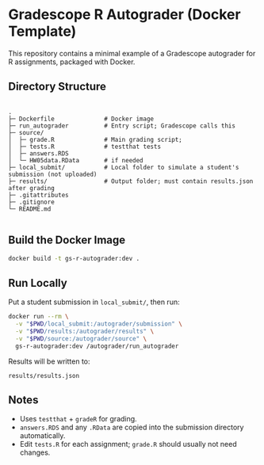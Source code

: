 # Gradescope R Autograder (Docker Template)

This repository contains a minimal example of a Gradescope autograder for R assignments, packaged with Docker.

## Directory Structure
```

.
├─ Dockerfile              # Docker image 
├─ run_autograder          # Entry script; Gradescope calls this
├─ source/                 
│  ├─ grade.R              # Main grading script; 
│  ├─ tests.R              # testthat tests 
│  ├─ answers.RDS          
│  └─ HW05data.RData       # if needed 
├─ local_submit/           # Local folder to simulate a student's submission (not uploaded)
├─ results/                # Output folder; must contain results.json after grading
├─ .gitattributes          
├─ .gitignore              
└─ README.md               


````

## Build the Docker Image
```bash
docker build -t gs-r-autograder:dev .
````

## Run Locally

Put a student submission in `local_submit/`, then run:

```bash
docker run --rm \
  -v "$PWD/local_submit:/autograder/submission" \
  -v "$PWD/results:/autograder/results" \
  -v "$PWD/source:/autograder/source" \
  gs-r-autograder:dev /autograder/run_autograder
```

Results will be written to:

```
results/results.json
```

## Notes

* Uses `testthat` + `gradeR` for grading.
* `answers.RDS` and any `.RData` are copied into the submission directory automatically.
* Edit `tests.R` for each assignment; `grade.R` should usually not need changes.
